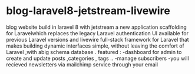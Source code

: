# blog-laravel8-jetstream-livewire
blog website  build in laravel 8 with jetstream a new application scaffolding for Laravelwhich replaces the legacy Laravel authentication UI available for previous Laravel versions  and livewire full-stack framework for Laravel that makes building dynamic interfaces simple, without leaving the comfort of Laravel ,with abig schema database  .
featured :
-dashboard for admin to create and update posts ,categories , tags  ..
-manage subscribers 
-you will recieved newsletters  via mailchimp service through your email 
